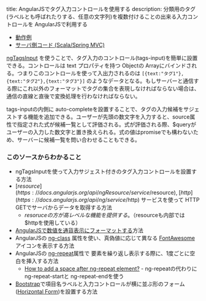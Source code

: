 title: AngularJSでタグ入力コントロールを使用する
description: 分類用のタグ(ラベルとも呼ばれたりする、任意の文字列)を複数付けることの出来る入力コントロールを AngularJSで利用する

- [動作例](${contextRoot}/tagsinput.html)
- [サーバ側コード (Scala/Spring MVC)](${contextRoot}/src/examples/scala/com/walbrix/spring/ProductRequestHandler.scala)

[ngTagsInput](http://mbenford.github.io/ngTagsInput/) を使うことで、タグ入力のコントロール(tags-input)を簡単に設置できる。コントロールは text プロパティを持つ Objectの Arrayにバインドされる。つまりこのコントロールを使って入出力されるのは
```[{text:"タグ1"},{text:"タグ2"},{text:"タグ3"}]```
のようなデータとなる。もしサーバーと通信する際にこれ以外のフォーマットでタグの集合を表現しなければならない場合は、通信の直線と直後で変換処理を行わなければならない。

tags-inputの内側に auto-completeを設置することで、タグの入力候補をサジェストする機能を追加できる。ユーザーが先頭の数文字を入力すると、source属性で指定された式が候補一覧として評価される。式が評価される際、$queryがユーザーの入力した数文字と置き換えられる。式の値はpromiseでも構わないため、サーバーに候補一覧を問い合わせることもできる。

### このソースからわかること

- ngTagsInputを使って入力サジェスト付きのタグ入力コントロールを設置する方法
- [$resource](https://docs.angularjs.org/api/ngResource/service/$resource), [$http](https://docs.angularjs.org/api/ng/service/$http) サービスを使って HTTP GETでサーバからデータを取得する方法
    - $resoruceの方が高レベルな機能を提供する。（$resourceも内部では $httpを使用している）
- [AngularJSで数値を通貨表示にフォーマットする](https://docs.angularjs.org/api/ng/filter/currency)方法
- AngularJSの [ng-class](https://docs.angularjs.org/api/ng/directive/ngClass) 属性を使い、真偽値に応じて異なる [FontAwesome](http://fortawesome.github.io/Font-Awesome/)アイコンを表示する方法
- AngularJSの [ng-repeat](https://docs.angularjs.org/api/ng/directive/ngRepeat)属性で 要素を繰り返し表示する際に、1度ごとに空白を挿入する方法
    - [How to add a space after ng-repeat element?](http://stackoverflow.com/questions/18434086/how-to-add-a-space-after-ng-repeat-element) - ng-repeatの代わりに ng-repeat-startと ng-repeat-endを使う
- [Bootstrap](http://ja.wikipedia.org/wiki/Bootstrap)で項目名ラベルと入力コントロールが横に並ぶ形のフォーム ([Horizontal Form](http://getbootstrap.com/css/#forms-horizontal))を設置する方法
